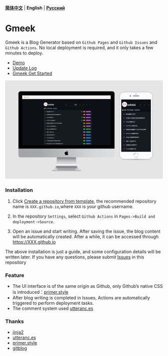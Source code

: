 **[简体中文](README.md)** | **English** | **[Русский](README-ru.md)**
# Gmeek

Gmeek is a Blog Generator based on `Github Pages` and `Github Issues` and `Github Actions`. No local deployment is required, and it only takes a few minutes to deploy.

- [Demo](http://meekdai.github.io/)
- [Update Log](https://meekdai.github.io/post/Gmeek-geng-xin-ri-zhi.html)
- [Gmeek Get Started](https://blog.meekdai.com/post/Gmeek-kuai-su-shang-shou.html)

![dark](img/dark.jpg)

### Installation
1. Click [Create a repository from template](https://github.com/new?template_name=Gmeek-template&template_owner=Meekdai), the recommended repository name is `XXX.github.io`,where `XXX` is your github username.

2. In the repository `Settings`, select `Github Actions` in `Pages->Build and deployment->Source`.

3. Open an issue and start writing. After saving the issue, the blog content will be automatically created. After a while, it can be accessed through https://XXX.github.io

The above installation is just a guide, and some configuration details will be written later. If you have any questions, please submit [Issues](https://github.com/Meekdai/Gmeek/issues) in this repository

### Feature

- The UI interface is of the same origin as Github, only Github’s native CSS is introduced：[primer.style](https://primer.style/css)
- After blog writing is completed in Issues, Actions are automatically triggered to perform deployment tasks.
- The comment system used [utteranc.es](https://utteranc.es/)

### Thanks
- [jinja2](https://jinja.palletsprojects.com/)
- [utteranc.es](https://utteranc.es/)
- [primer.style](https://primer.style/css)
- [gitblog](https://github.com/yihong0618/gitblog)
